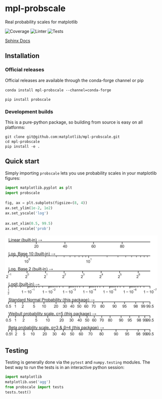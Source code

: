 # mpl-probscale

Real probability scales for matplotlib

![Coverage](https://github.com/matplotlib/mpl-probscale/workflows/Coverage%20via%20codecov/badge.svg)
![Linter](https://github.com/matplotlib/mpl-probscale/workflows/Lint%20with%20flake8/badge.svg)
![Tests](https://github.com/matplotlib/mpl-probscale/workflows/Image%20comparison%20tests/badge.svg)

[Sphinx Docs](http://matplotlib.org/mpl-probscale/)

## Installation

### Official releases

Official releases are available through the conda-forge channel or pip

`conda install mpl-probscale --channel=conda-forge`

`pip install probscale`

### Development builds

This is a pure-python package, so building from source is easy on all platforms:

```shell
git clone git@github.com:matplotlib/mpl-probscale.git
cd mpl-probscale
pip install -e .
```

## Quick start

Simply importing `probscale` lets you use probability scales in your matplotlib figures:

```python
import matplotlib.pyplot as plt
import probscale

fig, ax = plt.subplots(figsize=(8, 4))
ax.set_ylim(1e-2, 1e2)
ax.set_yscale('log')

ax.set_xlim(0.5, 99.5)
ax.set_xscale('prob')
```

![Alt text](docs/img/example.png "Example axes")

## Testing

Testing is generally done via the ``pytest`` and ``numpy.testing`` modules.
The best way to run the tests is in an interactive python session:

```python
import matplotlib
matplotlib.use('agg')
from probscale import tests
tests.test()
```
